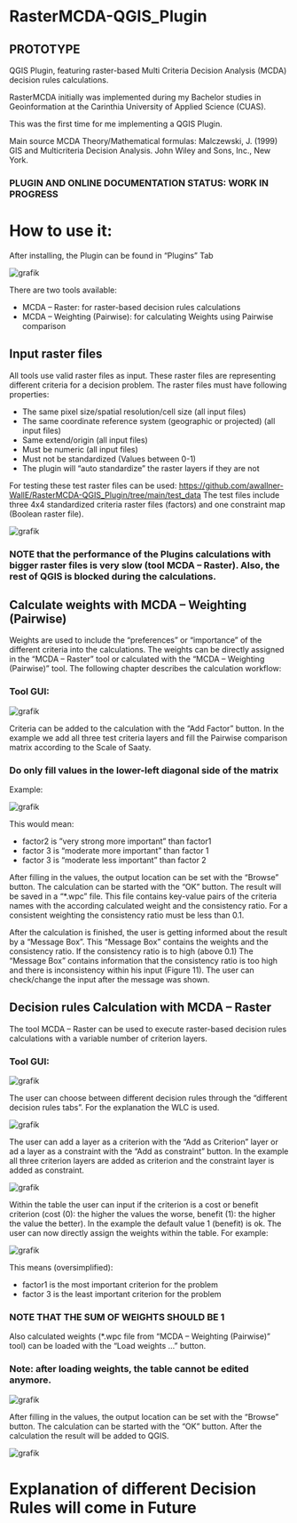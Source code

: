 # RasterMCDA-QGIS_Plugin
## PROTOTYPE

QGIS Plugin, featuring raster-based Multi Criteria Decision Analysis (MCDA) decision rules calculations.

RasterMCDA initially was implemented during my Bachelor studies in Geoinformation at the Carinthia University of Applied Science (CUAS). 

This was the first time for me implementing a QGIS Plugin.

Main source MCDA Theory/Mathematical formulas:
Malczewski, J. (1999) GIS and Multicriteria Decision Analysis. John Wiley and Sons, Inc., New York.

### PLUGIN AND ONLINE DOCUMENTATION STATUS: WORK IN PROGRESS


# How to use it:
After installing, the Plugin can be found in “Plugins” Tab

![grafik](https://user-images.githubusercontent.com/79254477/110510666-b8c90980-8103-11eb-88ea-8afee105b628.png)

There are two tools available:
- MCDA – Raster: for raster-based decision rules calculations
- MCDA – Weighting (Pairwise): for calculating Weights using Pairwise comparison


## Input raster files
All tools use valid raster files as input. These raster files are representing different criteria for a decision problem.
The raster files must have following properties:
- The same pixel size/spatial resolution/cell size (all input files)
- The same coordinate reference system (geographic or projected) (all input files)
- Same extend/origin (all input files)
- Must be numeric (all input files)
- Must not be standardized (Values between 0-1) 
- The plugin will “auto standardize” the raster layers if they are not

For testing these test raster files can be used: https://github.com/awallner-WallE/RasterMCDA-QGIS_Plugin/tree/main/test_data
The test files include three 4x4 standardized criteria raster files (factors) and one constraint map (Boolean raster file).

![grafik](https://user-images.githubusercontent.com/79254477/110510865-e6ae4e00-8103-11eb-9348-da2509245205.png)

### NOTE that the performance of the Plugins calculations with bigger raster files is very slow (tool MCDA – Raster). Also, the rest of QGIS is blocked during the calculations.

## Calculate weights with MCDA – Weighting (Pairwise)

Weights are used to include the “preferences” or “importance” of the different criteria into the calculations. The weights can be directly assigned in the “MCDA – Raster” tool or calculated with the “MCDA – Weighting (Pairwise)” tool. The following chapter describes the calculation workflow:

### Tool GUI:

![grafik](https://user-images.githubusercontent.com/79254477/110511022-15c4bf80-8104-11eb-8c42-101643da05ff.png)


Criteria can be added to the calculation with the “Add Factor” button.
In the example we add all three test criteria layers and fill the Pairwise comparison matrix according to the Scale of Saaty.
### Do only fill values in the lower-left diagonal side of the matrix

Example:

![grafik](https://user-images.githubusercontent.com/79254477/110511063-21b08180-8104-11eb-8b7f-e0191dceb4ee.png)
 
This would mean:
- factor2 is ”very strong more important” than factor1
- factor 3 is “moderate more important” than factor 1
- factor 3 is “moderate less important” than factor 2

After filling in the values, the output location can be set with the “Browse” button. The calculation can be started with the “OK” button.
The result will be saved in a “*.wpc” file. This file contains key-value pairs of the criteria names with the according calculated weight and the consistency ratio. For a consistent weighting the consistency ratio must be less than 0.1.

After the calculation is finished, the user is getting informed about the result by a “Message Box”. This “Message Box” contains the weights and the consistency ratio. If the consistency ratio is to high (above 0.1) The “Message Box” contains information that the consistency ratio is too high and there is inconsistency within his input (Figure 11). The user can check/change the input after the message was shown.

## Decision rules Calculation with MCDA – Raster

The tool MCDA – Raster can be used to execute raster-based decision rules calculations with a variable number of criterion layers.

### Tool GUI:

![grafik](https://user-images.githubusercontent.com/79254477/110511115-32f98e00-8104-11eb-8da7-2f0535e88156.png)
 

The user can choose between different decision rules through the “different decision rules tabs”. For the explanation the WLC is used.

![grafik](https://user-images.githubusercontent.com/79254477/110511146-3a209c00-8104-11eb-8c5e-ccf2efa08619.png)

 
The user can add a layer as a criterion with the “Add as Criterion” layer or ad a layer as a constraint with the “Add as constraint” button. In the example all three criterion layers are added as criterion and the constraint layer is added as constraint.

![grafik](https://user-images.githubusercontent.com/79254477/110511171-4147aa00-8104-11eb-9f7e-b667b3303d80.png)

Within the table the user can input if the criterion is a cost or benefit criterion (cost (0): the higher the values the worse, benefit (1): the higher the value the better). In the example the default value 1 (benefit) is ok.
The user can now directly assign the weights within the table. For example:

![grafik](https://user-images.githubusercontent.com/79254477/110511211-4ad11200-8104-11eb-9f57-0f585d443472.png)
 
This means (oversimplified):
- factor1 is the most important criterion for the problem
- factor 3 is the least important criterion for the problem
### NOTE THAT THE SUM OF WEIGHTS SHOULD BE 1

Also calculated weights (*.wpc file from “MCDA – Weighting (Pairwise)” tool) can be loaded with the “Load weights …” button. 
### Note: after loading weights, the table cannot be edited anymore.

![grafik](https://user-images.githubusercontent.com/79254477/110511273-57ee0100-8104-11eb-9f3e-a627e3f83fec.png)
 
After filling in the values, the output location can be set with the “Browse” button. The calculation can be started with the “OK” button. After the calculation the result will be added to QGIS.

![grafik](https://user-images.githubusercontent.com/79254477/110513101-24ac7180-8106-11eb-9a8e-70b85b156bea.png)


# Explanation of different Decision Rules will come in Future


